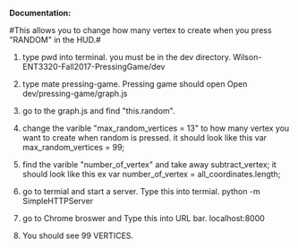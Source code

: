 **Documentation:**

#This allows you to change how many vertex to create when you press "RANDOM" in the HUD.#

1. type pwd into terminal. you must be in the dev directory.
	Wilson-ENT3320-Fall2017-PressingGame/dev

2. type mate pressing-game. Pressing game should open 
   Open dev/pressing-game/graph.js

3. go to the graph.js and find "this.random".

4. change the varible "max_random_vertices = 13" to how many vertex you want to create when random is pressed. it should look like this
   var max_random_vertices = 99; 

5. find the varible "number_of_vertex" and take away subtract_vertex; it should look like this 
	ex var number_of_vertex = all_coordinates.length;

6. go to termial and start a server. Type this into termial.
   python -m SimpleHTTPServer

7. go to Chrome broswer and Type this into URL bar.
   localhost:8000

8. You should see 99 VERTICES.
